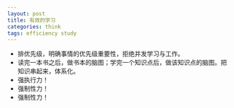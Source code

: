 ```yaml
---
layout: post
title: 有效的学习
categories: think
tags: efficiency study
---
```


* 排优先级，明确事情的优先级重要性，拒绝并发学习与工作。
* 读完一本书之后，做书本的脑图；学完一个知识点后，做该知识点的脑图。把知识串起来，体系化。
* 强执行力！
* 强制性力！
* 强制性力！
